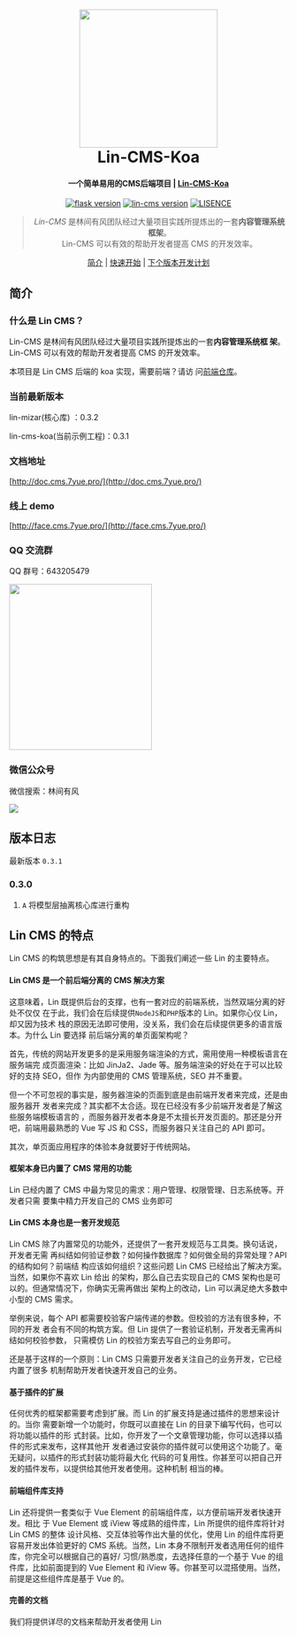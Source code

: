 <h1 align="center">
  <a href="http://doc.cms.7yue.pro/">
  <img src="http://doc.cms.7yue.pro/left-logo.png" width="250"/></a>
  <br>
  Lin-CMS-Koa
</h1>

<h4 align="center">一个简单易用的CMS后端项目 | <a href="http://doc.cms.7yue.pro/" target="_blank">Lin-CMS-Koa</a></h4>

<p align="center">
  <a href="http://flask.pocoo.org/docs/1.0/" rel="nofollow">
  <img src="https://img.shields.io/badge/koa-2.7.0-green.svg" alt="flask version" data-canonical-src="https://img.shields.io/badge/koa-2.7.0-green.svg" style="max-width:100%;"></a>
  <a href="https://pypi.org/project/Lin-CMS/" rel="nofollow"><img src="https://img.shields.io/badge/lin--mizar-0.3.1-green.svg" alt="lin-cms version" data-canonical-src="https://img.shields.io/badge/lin--cms--test-0.0.1--alpha8-red.svg" style="max-width:100%;"></a>
  <a href="http://doc.cms.7yue.pro/" rel="nofollow"><img src="https://img.shields.io/badge/license-MIT-lightgrey.svg" alt="LISENCE" data-canonical-src="https://img.shields.io/badge/license-MIT-lightgrey.svg" style="max-width:100%;"></a>
</p>

<blockquote align="center">
  <em>Lin-CMS</em> 是林间有风团队经过大量项目实践所提炼出的一套<strong>内容管理系统框架</strong>。<br>
 Lin-CMS 可以有效的帮助开发者提高 CMS 的开发效率。
</blockquote>

<p align="center">
  <a href="#简介">简介</a>&nbsp;|&nbsp;<a href="#快速开始">快速开始</a>&nbsp;|&nbsp;<a href="#下个版本开发计划">下个版本开发计划</a>
</p>

## 简介

### 什么是 Lin CMS？

Lin-CMS 是林间有风团队经过大量项目实践所提炼出的一套**内容管理系统框
架**。Lin-CMS 可以有效的帮助开发者提高 CMS 的开发效率。

本项目是 Lin CMS 后端的 koa 实现，需要前端？请访
问[前端仓库](https://github.com/TaleLin/lin-cms-vue)。

### 当前最新版本

lin-mizar(核心库) ：0.3.2

lin-cms-koa(当前示例工程)：0.3.1

### 文档地址

[http://doc.cms.7yue.pro/](http://doc.cms.7yue.pro/)

### 线上 demo

[http://face.cms.7yue.pro/](http://face.cms.7yue.pro/)

### QQ 交流群

QQ 群号：643205479

<img class="QR-img" width="258" height="300" src="http://imglf3.nosdn0.126.net/img/Qk5LWkJVWkF3Nmdyc2xGcUtScEJLOVV1clErY1dJa0FsQ3E1aDZQWlZHZ2dCbSt4WXA1V3dRPT0.jpg?imageView&thumbnail=1680x0&quality=96&stripmeta=0&type=jpg">

### 微信公众号

微信搜索：林间有风

<img class="QR-img" src="http://imglf6.nosdn0.126.net/img/YUdIR2E3ME5weEdlNThuRmI4TFh3UWhiNmladWVoaTlXUXpicEFPa1F6czFNYkdmcWRIbGRRPT0.jpg?imageView&thumbnail=500x0&quality=96&stripmeta=0&type=jpg">

## 版本日志

最新版本 `0.3.1`

### 0.3.0

1. `A` 将模型层抽离核心库进行重构

## Lin CMS 的特点

Lin CMS 的构筑思想是有其自身特点的。下面我们阐述一些 Lin 的主要特点。

#### Lin CMS 是一个前后端分离的 CMS 解决方案

这意味着，Lin 既提供后台的支撑，也有一套对应的前端系统，当然双端分离的好处不仅仅
在于此，我们会在后续提供`NodeJS`和`PHP`版本的 Lin。如果你心仪 Lin，却又因为技术
栈的原因无法即可使用，没关系，我们会在后续提供更多的语言版本。为什么 Lin 要选择
前后端分离的单页面架构呢？

首先，传统的网站开发更多的是采用服务端渲染的方式，需用使用一种模板语言在服务端完
成页面渲染：比如 JinJa2、Jade 等。服务端渲染的好处在于可以比较好的支持 SEO，但作
为内部使用的 CMS 管理系统，SEO 并不重要。

但一个不可忽视的事实是，服务器渲染的页面到底是由前端开发者来完成，还是由服务器开
发者来完成？其实都不太合适。现在已经没有多少前端开发者是了解这些服务端模板语言的
，而服务器开发者本身是不太擅长开发页面的。那还是分开吧，前端用最熟悉的 Vue 写 JS
和 CSS，而服务器只关注自己的 API 即可。

其次，单页面应用程序的体验本身就要好于传统网站。

#### 框架本身已内置了 CMS 常用的功能

Lin 已经内置了 CMS 中最为常见的需求：用户管理、权限管理、日志系统等。开发者只需
要集中精力开发自己的 CMS 业务即可

#### Lin CMS 本身也是一套开发规范

Lin CMS 除了内置常见的功能外，还提供了一套开发规范与工具类。换句话说，开发者无需
再纠结如何验证参数？如何操作数据库？如何做全局的异常处理？API 的结构如何？前端结
构应该如何组织？这些问题 Lin CMS 已经给出了解决方案。当然，如果你不喜欢 Lin 给出
的架构，那么自己去实现自己的 CMS 架构也是可以的。但通常情况下，你确实无需再做出
架构上的改动，Lin 可以满足绝大多数中小型的 CMS 需求。

举例来说，每个 API 都需要校验客户端传递的参数。但校验的方法有很多种，不同的开发
者会有不同的构筑方案。但 Lin 提供了一套验证机制，开发者无需再纠结如何校验参数，
只需模仿 Lin 的校验方案去写自己的业务即可。

还是基于这样的一个原则：Lin CMS 只需要开发者关注自己的业务开发，它已经内置了很多
机制帮助开发者快速开发自己的业务。

#### 基于插件的扩展

任何优秀的框架都需要考虑到扩展。而 Lin 的扩展支持是通过插件的思想来设计的。当你
需要新增一个功能时，你既可以直接在 Lin 的目录下编写代码，也可以将功能以插件的形
式封装。比如，你开发了一个文章管理功能，你可以选择以插件的形式来发布，这样其他开
发者通过安装你的插件就可以使用这个功能了。毫无疑问，以插件的形式封装功能将最大化
代码的可复用性。你甚至可以把自己开发的插件发布，以提供给其他开发者使用。这种机制
相当的棒。

#### 前端组件库支持

Lin 还将提供一套类似于 Vue Element 的前端组件库，以方便前端开发者快速开发。相比
于 Vue Element 或 iView 等成熟的组件库，Lin 所提供的组件库将针对 Lin CMS 的整体
设计风格、交互体验等作出大量的优化，使用 Lin 的组件库将更容易开发出体验更好的
CMS 系统。当然，Lin 本身不限制开发者选用任何的组件库，你完全可以根据自己的喜好/
习惯/熟悉度，去选择任意的一个基于 Vue 的组件库，比如前面提到的 Vue Element 和
iView 等。你甚至可以混搭使用。当然，前提是这些组件库是基于 Vue 的。

#### 完善的文档

我们将提供详尽的文档来帮助开发者使用 Lin
